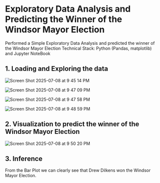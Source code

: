 # Exploratory Data Analysis and Predicting the Winner of the Windsor Mayor Election
Performed a Simple Exploratory Data Analysis and predicted the winner of the Windsor Mayor Election 
Technical Stack: Python (Pandas, matplotlib) and Jupyter NoteBook

## 1. Loading and Exploring the data

![Screen Shot 2025-07-08 at 9 45 14 PM](https://github.com/user-attachments/assets/321511f2-72f0-459a-b0ad-d2bf4519e2dd)


![Screen Shot 2025-07-08 at 9 47 09 PM](https://github.com/user-attachments/assets/e67a3230-4310-4ead-90fd-86c6dacd0cf0)


![Screen Shot 2025-07-08 at 9 47 58 PM](https://github.com/user-attachments/assets/c095c356-dc23-440f-b04f-85150f94fdb8)


![Screen Shot 2025-07-08 at 9 48 59 PM](https://github.com/user-attachments/assets/b7bbff46-00de-4154-b8c8-b0f3cdb09d31)

## 2. Visualization to predict the winner of the Windsor Mayor Election


![Screen Shot 2025-07-08 at 9 50 20 PM](https://github.com/user-attachments/assets/6fa18951-8b7e-416c-be5f-1cb43094e242)

## 3. Inference

From the Bar Plot we can clearly see that Drew Dilkens won the Windsor Mayor Election.
